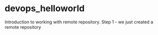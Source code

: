 # devops_helloworld
Introduction to working with remote repository.
Step 1 - we just created a remote repository
